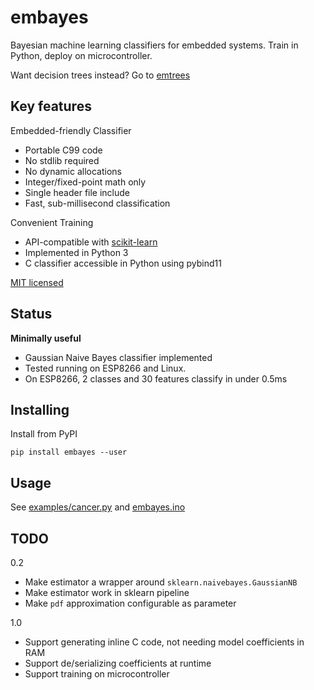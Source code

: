 
# embayes
Bayesian machine learning classifiers for embedded systems.
Train in Python, deploy on microcontroller.

Want decision trees instead? Go to [emtrees](https://github.com/jonnor/emtrees)

## Key features

Embedded-friendly Classifier

* Portable C99 code
* No stdlib required
* No dynamic allocations
* Integer/fixed-point math only
* Single header file include
* Fast, sub-millisecond classification

Convenient Training

* API-compatible with [scikit-learn](http://scikit-learn.org)
* Implemented in Python 3
* C classifier accessible in Python using pybind11

[MIT licensed](./LICENSE.md)

## Status
**Minimally useful**

* Gaussian Naive Bayes classifier implemented
* Tested running on ESP8266 and Linux.
* On ESP8266, 2 classes and 30 features classify in under 0.5ms

## Installing

Install from PyPI

    pip install embayes --user

## Usage

See [examples/cancer.py](./examples/cancer.py) and [embayes.ino](./embayes.ino)

## TODO

0.2

* Make estimator a wrapper around `sklearn.naivebayes.GaussianNB`
* Make estimator work in sklearn pipeline
* Make `pdf` approximation configurable as parameter

1.0

* Support generating inline C code, not needing model coefficients in RAM
* Support de/serializing coefficients at runtime
* Support training on microcontroller
